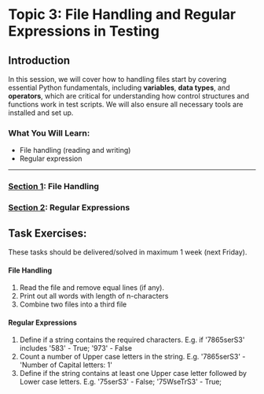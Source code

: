 # Topic 3: File Handling and Regular Expressions in Testing

## Introduction

In this session, we will cover how to handling files start by covering essential Python fundamentals, including **variables**, **data types**, and **operators**, which are critical for understanding how control structures and functions work in test scripts. We will also ensure all necessary tools are installed and set up.

### What You Will Learn:

- File handling (reading and writing)
- Regular expression

---


### [Section 1](file-handling.md): File Handling

### [Section 2](regular_expressions.md): Regular Expressions


## Task Exercises:

These tasks should be delivered/solved in maximum 1 week (next Friday).

#### File Handling
1. Read the file and remove equal lines (if any).
2. Print out all words with length of n-characters
3. Combine two files into a third file

#### Regular Expressions
1. Define if a string contains the required characters. E.g. if '7865serS3' includes '583' - True; '973' - False
2. Count a number of Upper case letters in the string. E.g. '7865serS3' - 'Number of Capital letters: 1'
3. Define if the string contains at least one Upper case letter followed by Lower case letters. E.g. '75serS3' - False; '75WseTrS3' - True;

